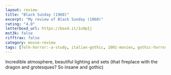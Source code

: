 ```yaml
---
layout: review
title: "Black Sunday (1960)"
excerpt: "My review of Black Sunday (1960)"
rating: "4.0"
letterboxd_url: https://boxd.it/1u9pIj
mst3k: false
rifftrax: false
category: movie-review
tags: [folk-horror:-a-study, italian-gothic, 1001-movies, gothic-horror]
---
```


Incredible atmosphere, beautiful lighting and sets (that fireplace with the dragon and grotesques? So insane and gothic)
